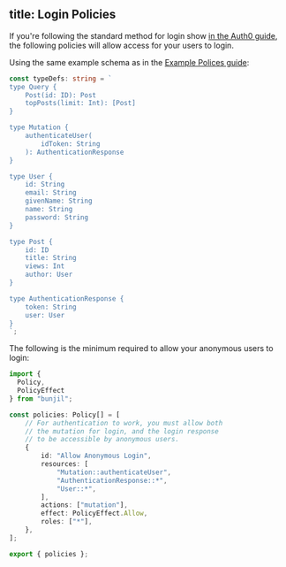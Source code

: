 title: Login Policies
---

If you're following the standard method for login show [in the Auth0 guide](/guides/auth0.html), the following policies will allow access for your users to login.

Using the same example schema as in the [Example Polices guide](/guides/example-policies.html):


```typescript
const typeDefs: string = `
type Query {
    Post(id: ID): Post
    topPosts(limit: Int): [Post]
}

type Mutation {
    authenticateUser(
        idToken: String
    ): AuthenticationResponse
}

type User {
    id: String
    email: String
    givenName: String
    name: String
    password: String
}

type Post {
    id: ID
    title: String
    views: Int
    author: User
}

type AuthenticationResponse {
    token: String
    user: User
}
`;
```

The following is the minimum required to allow your anonymous users to login:

```typescript
import {
  Policy,
  PolicyEffect
} from "bunjil";

const policies: Policy[] = [
    // For authentication to work, you must allow both
    // the mutation for login, and the login response
    // to be accessible by anonymous users.
    {
        id: "Allow Anonymous Login",
        resources: [
            "Mutation::authenticateUser",
            "AuthenticationResponse::*",
            "User::*",
        ],
        actions: ["mutation"],
        effect: PolicyEffect.Allow,
        roles: ["*"],
    },
];

export { policies };
```